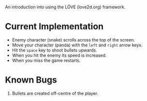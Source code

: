 An introduction into using the LÖVE (love2d.org) framework.

# Current Implementation
* Enemy character (snake) scrolls across the top of the screen.
* Move your character (panda) with the `left` and `right` arrow keys.
* Hit the `space` key to shoot bullets upwards.
* When you hit the enemy its speed is increased.
* When you miss the game restarts.

# Known Bugs
1. Bullets are created off-centre of the player.

